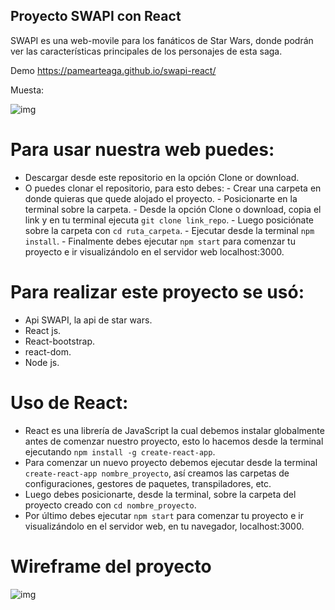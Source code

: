 ## **Proyecto SWAPI con React**

SWAPI es una web-movile para los fanáticos de Star Wars, donde podrán ver las características principales de los personajes de esta saga.

Demo <https://pamearteaga.github.io/swapi-react/>

Muesta:

![img](https://image.ibb.co/dGm0Cx/Fire_Shot_Capture_40_SWAPI_http_localhost_3000.png)

# Para usar nuestra web puedes:
  - Descargar desde este repositorio en la opción Clone or download.
  - O puedes clonar el repositorio, para esto debes:
          - Crear una carpeta en donde quieras que quede alojado el proyecto.
          - Posicionarte en la terminal sobre la carpeta.
          - Desde la opción Clone o download, copia el  link y en tu terminal ejecuta `git clone link_repo`.
          - Luego posiciónate sobre la carpeta con `cd ruta_carpeta`.
          - Ejecutar desde la terminal `npm install`.
          - Finalmente debes ejecutar `npm start` para comenzar tu proyecto e ir visualizándolo en el servidor web localhost:3000.

# Para realizar este proyecto se usó:
  - Api SWAPI, la api de star wars.
  - React js.
  - React-bootstrap.
  - react-dom.
  - Node js.

# Uso de React:
  - React es una librería de JavaScript la cual debemos instalar globalmente antes de comenzar nuestro proyecto, esto lo hacemos desde la terminal ejecutando `npm install -g create-react-app`.
  - Para comenzar un nuevo proyecto debemos ejecutar desde la terminal `create-react-app nombre_proyecto`, así creamos las carpetas de configuraciones, gestores de paquetes, transpiladores, etc.
  - Luego debes posicionarte, desde la terminal, sobre la carpeta del proyecto creado con `cd nombre_proyecto`.
  - Por último debes ejecutar `npm start` para comenzar tu proyecto e ir visualizándolo en el servidor web, en tu navegador, localhost:3000.

# Wireframe del proyecto

 ![img](https://image.ibb.co/igFhQH/IMG_20180316_022056_1.jpg)
